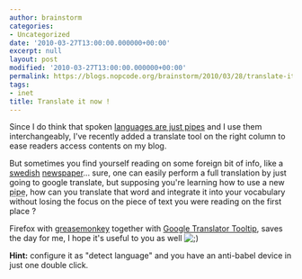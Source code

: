 ```yaml
---
author: brainstorm
categories:
- Uncategorized
date: '2010-03-27T13:00:00.000000+00:00'
excerpt: null
layout: post
modified: '2010-03-27T13:00:00.000000+00:00'
permalink: https://blogs.nopcode.org/brainstorm/2010/03/28/translate-it-now/
tags:
- inet
title: Translate it now !
---
```


Since I do think that spoken [languages are just pipes][1] and I use them interchangeably, I've recently added a translate tool on the right column to ease readers access contents on my blog.

But sometimes you find yourself reading on some foreign bit of info, like a [swedish][2] [newspaper][3]... sure, one can easily perform a full translation by just going to google translate, but supposing you're learning how to use a new <acronym title='spoken languange'>pipe</acronym>, how can you translate that word and integrate it into your vocabulary without losing the focus on the piece of text you were reading on the first place ?

Firefox with [greasemonkey][4] together with [Google Translator Tooltip][5], saves the day for me, I hope it's useful to you as well <img src="http://blogs.nopcode.org/brainstorm/wp-includes/images/smilies/icon_wink.gif" alt=";)" class="wp-smiley" /> 

**Hint:** configure it as "detect language" and you have an anti-babel device in just one double click.

 [1]: http://www.advogato.org/person/fxn/diary/501.html
 [2]: http://www.dn.se/
 [3]: http://www.svd.se/
 [4]: https://addons.mozilla.org/sv-SE/firefox/addon/748
 [5]: http://userscripts.org/scripts/show/36898